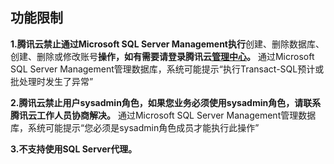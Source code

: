 ## 功能限制

**1.腾讯云禁止通过Microsoft SQL Server Management执行**创建、删除数据库、创建、删除或修改账号**操作，如有需要请登录腾讯云[管理中心](https://console.cloud.tencent.com/sqlserver)。**
通过Microsoft SQL Server Management管理数据库，系统可能提示“执行Transact-SQL预计或批处理时发生了异常”

**2.腾讯云禁止用户sysadmin角色，如果您业务必须使用sysadmin角色，请联系腾讯云工作人员协商解决。**
通过Microsoft SQL Server Management管理数据库，系统可能提示“您必须是sysadmin角色成员才能执行此操作”

**3.不支持使用SQL Server代理。**








